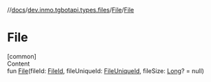 //[docs](../../../index.md)/[dev.inmo.tgbotapi.types.files](../index.md)/[File](index.md)/[File](-file.md)



# File  
[common]  
Content  
fun [File](-file.md)(fileId: [FileId](../../dev.inmo.tgbotapi.requests.abstracts/-file-id/index.md), fileUniqueId: [FileUniqueId](../../dev.inmo.tgbotapi.types/index.md#%5Bdev.inmo.tgbotapi.types%2FFileUniqueId%2F%2F%2FPointingToDeclaration%2F%5D%2FClasslikes%2F625018081), fileSize: [Long](https://kotlinlang.org/api/latest/jvm/stdlib/kotlin/-long/index.html)? = null)  



